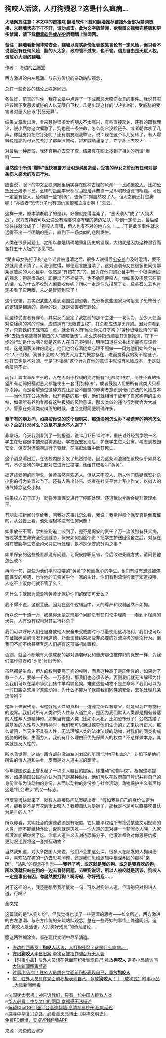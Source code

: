 <!-- 面包屑导航 --> <h2>狗咬人活该，人打狗残忍？这是什么疯病…</h2> <p class="notice"><b>大陆网友注意：本文中的链接除 <a href="https://github.com/bannedbook/fanqiang" >翻墙</a>软件下载和<a href="https://github.com/killgcd/justmysocks/blob/master/README.md">翻墙推荐</a>链接外全部为禁网链接，未翻墙状态下打不开，请勿点击。此为文字版禁闻，欲看图文视频完整版和更多禁闻，请下载<a href="https://github.com/bannedbook/fanqiang">翻墙软件或APP</a>后翻墙上禁闻网。</p><p>备注：翻墙看新闻非常安全，翻墙以真实身份发表敏感言论有一定风险，但只看不说则没有任何风险，翻的人太多，政府管不过来，也不管。信息自由是天赋人权，请放心大胆的翻墙。</b></p>  <div class="entry"> <p>作者： 海边的<a href="https://www.bannedbook.org/bnews/tag/%E8%A5%BF%E5%A1%9E%E7%BD%97/" class="st_tag internal_tag" rel="tag" title="标签 西塞罗 下的日志">西塞罗</a></p> <p>西方激进的白左思潮、与东方传统的亲疏站队观念，</p> <p>总在一些奇妙的结论上殊途同归。</p> <p>各位好，前天的时候，我在文章中点评了一下成都恶犬咬伤女童的事件。我说其实应该赋予受恶犬威胁的人以无限自卫权，凡是出现这样的“人狗纠纷”，受威胁的受害者对恶犬应该“打死无算”。</p> <p>结果文章发出后，看来惹得很多爱狗朋友不太高兴，有些直接取关，还有的跟我理论，说小西你这次偏激了，狗也是一条生命，怎么能它没栓链子、或者朝你吠了几声，你就支持把它打死呢？还有朋友跟我举证，说：现在这个事儿反转了，有人爆料说是那对母女先去打了那条罗威纳，把罗威纳逼急了，它才扑上去咬人……</p> <p>对最后一种反驳，我还真用心去查了查，结果真在网上找到了相关的所谓“爆料”——</p> <p><strong>当然这个所谓“爆料”很快被警方证明是纯属造谣，受害的母女之前没有任何对那条伤人恶犬的攻击行为。</strong></p> <p>应当说，眼下的中文互联网圈里确实存在这种古怪的风潮——比如<a href="https://www.bannedbook.org/bnews/tag/%E7%8B%97%E5%92%AC%E4%BA%BA/" class="st_tag internal_tag" rel="tag" title="标签 狗咬人 下的日志">狗咬人</a>、比如<a href="https://www.bannedbook.org/bnews/tag/%e6%81%90%e6%80%96%e5%88%86%e5%ad%90/" class="st_tag internal_tag" rel="tag" title="标签 恐怖分子 下的日志">恐怖分子</a>屠杀平民，这样的<span class='wp_keywordlink_affiliate'><a href="https://www.bannedbook.org/" title="新闻">新闻</a></span>本来都应当是是非曲直一见即明的道德判断题。可是一定会有些人，给你编一些“前传”，告诉你“狗虽然咬了人，但人之前还打过狗呢！”亦或者“恐怖分子也有国仇家恨和血泪史啊！”云云。</p> <p>这样一来，原本清晰明了的是非，好像就变得混沌了。“恶犬袭人”成了“人狗大战”，双方支持者可以公说公有理婆说婆有理的<a href="https://www.bannedbook.org/bnews/tag/%E9%80%89%E8%BE%B9%E7%AB%99/" class="st_tag internal_tag" rel="tag" title="标签 选边站 下的日志">选边站</a>队，吵到一定份上，最后结论往往就吵成了：“狗咬人有错，但人也有不对的地方么！……”于是此类事件就永远得不出一个明确的是非，直到下一场类似的悲剧发生。</p> <p>人类在很多问题上，之所以总是精确地重复历史的错误，大约就是因为这种温吞而各打五十大板的“乡愿”吧。</p> <p>“受害母女先打了狗”这个谣言被澄清之后，很多人说得亏<a href="https://www.bannedbook.org/bnews/tag/%e5%85%ac%e5%ae%89%e9%83%a8/" class="st_tag internal_tag" rel="tag" title="标签 公安部 下的日志">公安部</a>门及时澄清，要不然就真说不清了。可我倒觉得，即便谣言被澄清了，这对遇袭母女在很多更同情那条罗威纳的人心目中，依然是“有错在先”的。因为在他们的心目中有一个根深蒂固的观念：狗是很乖的，即便出门不栓链子，也不会随便咬人，你如果没招惹它在前的话，它为什么不咬别人偏要咬你呢？所以一定是你先招惹了它，没拿石头丢也肯定多看了它两眼，总之是冒犯到它了！</p> <p>这个逻辑，其实跟某些人看到别国受到恐袭，先分析这些国家为何招惹了恐怖分子的逻辑是相通的。简单的说，就是受害者有罪论。</p> <p>而这种受害者有罪论，其实反而坚定了我之前的那个主张——我认为，至少人在面对没栓绳的狗的时候，应该拥有“无限自卫权”，打杀都应该是无罪的。因为你看到了，只要我们不强调这一点，就会有人用“谁让你先打了狗？”这种很难说清的“前传”去指责那些被狗袭击的人“被咬活该”。那么这种指责顺着其逻辑推演，在下一步的行动是什么呢？就是这些人在自己养狗时，明明知道在公共场所遛狗应该栓绳、这是国家法律的规定，他们也会存着侥幸心理不照做——因为他们始终会有一个“人不打狗，狗就不会咬人”的先入为主的概念存在，进而觉得我的狗不栓链子，你打它也是不对的。于是“不栓绳”这个行为在他的意识中就没有风险成本，于是就会屡禁不止。</p> <p>而我上篇文章所主张的，人在面对不栓绳的狗时拥有“无限防卫权”，倒并不真的指望所有老弱妇孺对恶犬都能使出一套“打狗棒法”，或者鼓励人们把所有此类犬只都扑杀掉。而是希望通过这种方式让那些不自觉的养狗者意识到他们违法的风险成本——当他们在公共场合，松开狗链的那一刻，他们就相当于放弃了自家狗狗的生命权，如果所有养狗者都有这种极强的风险意识，那么类似的违法行为就会大大减少。警察在处理类似纠纷的时候，也会变得简便明确许多。</p> <p><strong>至于有的朋友问，如果按你说的这个规则来，那<a href="https://www.bannedbook.org/bnews/tag/%e6%b5%81%e6%b5%aa%e7%8b%97/" class="st_tag internal_tag" rel="tag" title="标签 流浪狗 下的日志">流浪狗</a>怎么办？被遗弃的狗狗怎么办？全部扑杀掉么？这是不是太不人道了？</strong></p> <p>非常巧，今天我刚看到了一则报道，说10月17日10时许，重庆对外经贸学院一名学生在归寝途中被流浪狗追赶，学校<a href="https://www.bannedbook.org/bnews/tag/%E4%BF%9D%E5%AE%89/" class="st_tag internal_tag" rel="tag" title="标签 保安 下的日志">保安</a>发现后，护送学生进入公寓。考虑到校园安全，保安对流浪狗进行了驱赶，在驱赶处置中致其死亡。</p> <p>这个消息曝出后，在该校内部引发了热烈讨论。因为这条流浪狗在该校似乎颇具名气，不少爱狗的学生都对它进行过投喂，还给其取名叫“黄黄”。</p> <p>据这些爱狗的同学说，黄黄虽然喜欢追人，但从来不咬人，所以他们质疑保安扑杀小狗的行为处置过当了。还有人贴出讣告、或者在社交平台上写小作文，以拟人的语气悼念这条小狗。</p> <p>结果校方迫于压力，就将涉事保安进行了停职处理。还道歉说今后会提升管理水平。</p> <p>有朋友把新闻分享给我，问我对这事儿怎么看，我说：我觉得那个保安真是倒霉催的，从公告上看，他处理根本没有任何问题！</p>  <p>如果放任不管，学生被狗追上咬到了，是不是保安的责任？万一流浪狗有狂犬病，被咬学生生命安全受到威胁，保安如何担这个责？把学生护送回宿舍之后，对存在潜在威胁学生安全的犬只进行处理，是不是保安的分内之事？</p> <p>如果保安的这些处置都没有问题，让保安停职反省，今后改进处置方式，请问要他怎么改？</p> <p>再问一句，那些为他们平时投喂的“黄黄”之死而担心的学生。他们有没有想过<a href="https://www.bannedbook.org/bnews/tag/%E8%A2%AB%E5%81%9C%E8%81%8C/" class="st_tag internal_tag" rel="tag" title="标签 被停职 下的日志">被停职</a>保安的境遇，也许他的工资关乎他一家的生计。你们看到流浪狗饿了知道投喂，人吃不上饭你们就不管了么？</p> <p>凭什么？就因为流浪狗黄黄比保护你们的保安可爱么？</p> <p>我不得不说，这很荒唐。因为在这个逻辑当中，人的尊严和权利居然不如狗。</p> <p>所以说一千道一万，我觉得还是之前那个问题没有在舆论中理顺——看到不栓绳的犬只，人有没有权利对其进行扑杀？</p> <p>我们可以呼吁人们在自身或他人安全未受威胁时不尽量使用这项权利，我们也可以在证据确凿的情况下用道德、乃至法律约束那些非必要的对流浪狗的虐杀行为。但我们不能不给甚至否定人们拥有这项临机处置权。</p> <p>否则，就会不断地有人像成都的那对遇袭母女和重庆那位被停职的保安一样，为我们这种温吞的“乡愿”付出代价。</p> <p>虽然都是生命，但人的权利要高于狗的权利，而且这种高于是压倒性的，如果为了救一个人，要杀一千条、一万条狗，那我们也必须去杀。否则我们就无法解释为什么我们可以在菜市场买到猪牛羊鸡鸭鱼肉，难道这些动物不是生命吗？我们可以为一时口腹之欢屠宰这些动物，为什么不能为了保障我们同类的安全，去多处理几条流浪狗？</p> <p>这听上去很残忍，但这就是人性的真相——道德之所以有意义，就是因为它有施行的边界。我们对所有人类讲究人性与人道主义，是因为我们默认人类都是拥有普适的人性与人道精神的。如果当有些人类（比如杀人犯，比如恐怖分子）公然践踏了最基准的人性与人道精神时，我们都可以通过掠夺他们生命的方式来执行正义。那么请问，当天生不具有人性，无法理解人类的法律法规的动物，对我们的同类构成威胁的时候，生而为人，我们有什么理由不优先保障人的权益？不这样做本身，其实就是反人性的。</p>  <p>所以我觉得，这些年西方部分激进左派发起的所谓“动物平权主义”，非但不是他们所说的俄人道和进步，反而是对人道主义的亵渎。</p> <p>今年德国议会上曾发起了一项引人瞩目的提案，即推动“动物平权”。根据这项提案，如果德国公民内心认为自己是某种动物，他们可以在<a href="https://www.bannedbook.org/bnews/tag/%E6%94%BF%E5%BA%9C%E9%83%A8%E9%97%A8/" class="st_tag internal_tag" rel="tag" title="标签 政府部门 下的日志">政府部门</a>登记并将自己的身份宣布为该动物的身份，从而以动物的身份参与社会活动。动物保护主义者声称这是“社会进步”的又一标志。</p> <p>但反驳很快就来了，就有人直接质问法案提出者：“假如我将自己的身份认定为狗，那我是不是有权到街上咬人？我若自认为是狮子，那我是不是可以直接吃自认为是羊的人？”</p> <p>所以你看，文明社会的道德必须是有限度，它只能平权给所有接受某些文明规则的人类，而不能继续外延，否则就是灾难——你人道的去对待一个非洲食人族，人家都没准能把你烤了吃。你拿人道主义去对待恐怖分子，他没准都会对你恩将仇报。更何况还要将这一套推及动物？</p> <p>当然我知道，对大多数国人来说，他们不会想这么深。很多人在频发的人狗纠纷中，喜欢站在狗的一边去思考问题，还是我们思维逻辑中根深蒂固的那种“亲疏”、“站队”的观念在作祟——<strong>我养了狗、或这就是我的狗、或这是我喜欢的狗，所以我就只站在狗的一边去看待问题，去替狗说话，所以人被咬就是活该，狗咬人一定是事出有因，你居然要打狗？啊呀呀，你好残忍……</strong></p> <p>对于这样的人，我还是想尽我所能劝一句：可以对狗讲人道，但请别只对狗讲人道，行吗？</p> <p>全文完</p> <p>这篇谈的是“人狗纠纷”，但我觉得也谈了一些更深的思考——如文所述，西方激进的白左思潮、与东方传统的亲疏站队观念，总在一些奇妙的事情上殊途同归。造成“狗咬人是活该，人打狗好残忍”的奇葩结论……</p> <p>愿这两种糊涂病，都在现代文明中尽早消退。</p> <!--<div id="taboola-mid-1"></div>--><ul class='op-related-articles' title='相关阅读'> <li><a href='https://www.bannedbook.org/bnews/baitai/20231021/1950165.html' target='_blank'>海边的西塞罗｜<b>狗咬人</b>活该，人打狗残忍？这是什么疯病……</a></li> <li><a href='https://www.bannedbook.org/bnews/cbnews/20211123/1656233.html' target='_blank'>安阳<b>狗咬人</b>牵出旧案 牵狗女被指诈骗百万无人管</a></li> <li><a href='https://www.bannedbook.org/bnews/bannedvideo/20201025/1420159.html' target='_blank'>【时事小品】驻外人员想在党面前积极表现自己,竟放<b>狗咬人</b> 更多小品请访问大陆新闻解毒频道</a></li> <li><a href='https://www.bannedbook.org/bnews/funmedia/20201025/1419983.html' target='_blank'>时事小品 惊！驻外人员想在党面前积极表现自己，竟放<b>狗咬人</b></a></li> <li><a href='https://www.bannedbook.org/bnews/bannedvideo/20201025/1419963.html' target='_blank'>惊！驻外人员想在党面前积极表现自己，竟放<b>狗咬人</b>！｜【放狗式】时事小品_大陆新闻解毒</a></li> </ul> <p class="texttj"> 🔥<a href="https://www.bannedbook.org/bnews/ssgc/20230219/1850782.html" target="_blank">法国犹太老板：神告诉我们，只有一位中国人能救人类</a><br/> 🔥<a href="https://www.bannedbook.org/bnews/comments/20220220/1694796.html" target="_blank">华人必看：中华文化的飓风 幸福感无法描述</a><br/> 🔥<a href="https://github.com/bannedbook/fanqiang/wiki/V2ray%E6%9C%BA%E5%9C%BA" target="_blank">解锁ChatGPT|全平台高速翻墙:高清视频秒开,超低延迟</a><br/> 🔥<a href="https://www.bannedbook.org/bnews/comments/20220808/1768773.html" target="_blank">探寻中华复兴之路，必看章天亮博士《中华文明史》</a><br/> <a href="https://github.com/bannedbook/fanqiang/wiki/%E7%A6%81%E9%97%BB%E7%BD%91%E5%AE%89%E5%8D%93%E7%BF%BB%E5%A2%99%E6%96%B0%E9%97%BBAPP" target="_blank">免费PC翻墙、安卓VPN翻墙APP</a><br/> </p> <p class="src-info">来源：海边的西塞罗 </p><a name='sharetosocial'></a> <div style="margin-bottom:5px;padding-bottom:5px;clear:both"> <div id="archive-pix-1" class="banner-ads"> <!-- AuctionX Display platform tag START --> <div id="27602x728x90x621x_ADSLOT1" clicktrack="%%CLICK_URL_ESC%%"></div>  <!-- AuctionX Display platform tag END --> </div> <div id="archive-pix-2" class="banner-ads"> <!-- AuctionX Display platform tag START --> <div id="27556x300x250x621x_ADSLOT1" clicktrack="%%CLICK_URL_ESC%%" style="margin:0 auto;text-align:center"></div>  <!-- AuctionX Display platform tag END --> </div> </div>  <div id="archive-pix-1" class="banner-ads"> <!-- AuctionX Display platform tag START --> <div id="27603x728x90x621x_ADSLOT1" clicktrack="%%CLICK_URL_ESC%%"></div>  <!-- AuctionX Display platform tag END --> </div> </div><!--END ENTRY--> 
